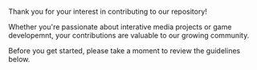 Thank you for your interest in contributing to our repository! 

Whether you're passionate about interative media projects or game developemnt, your contributions are valuable to our growing community.

Before you get started, please take a moment to review the guidelines below.
